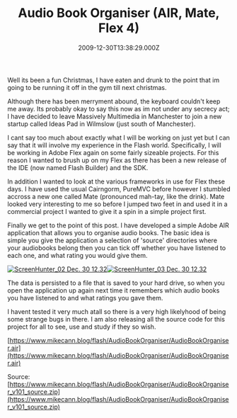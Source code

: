 ﻿---
coverImage: /posts/audio-book-organiser-air-mate-flex-4/cover.jpg
date: "2009-12-30T13:38:29.000Z"
tags:
  - actionscript
  - audiobook
  - flash
  - flex
  - framework
  - mate
  - programming
  - projects
  - utility
title: "Audio Book Organiser (AIR, Mate, Flex 4)"
oldUrl: /actionscript/audio-book-organiser-air-mate-flex-4
---

Well its been a fun Christmas, I have eaten and drunk to the point that im going to be running it off in the gym till next christmas.

Although there has been merryment abound, the keyboard couldn't keep me away. Its probably okay to say this now as im not under any secrecy act; I have decided to leave Massively Multimedia in Manchester to join a new startup called Ideas Pad in Wilmslow (just south of Manchester).

<!-- more -->

I cant say too much about exactly what I will be working on just yet but I can say that it will involve my experience in the Flash world. Specifically, I will be working in Adobe Flex again on some fairly sizeable projects. For this reason I wanted to brush up on my Flex as there has been a new release of the IDE (now named Flash Builder) and the SDK.

In addition I wanted to look at the various frameworks in use for Flex these days. I have used the usual Cairngorm, PureMVC before however I stumbled accross a new one called Mate (pronounced mah-tay, like the drink). Mate looked very interesting to me so before I jumped two feet in and used it in a commercial project I wanted to give it a spin in a simple project first.

Finally we get to the point of this post. I have developed a simple Adobe AIR application that allows you to organise audio books. The basic idea is simple you give the application a selection of 'source' directories where your audiobooks belong then you can tick off whether you have listened to each one, and what rating you would give them.

[![ScreenHunter_02 Dec. 30 12.32](https://www.mikecann.blog/wp-content/uploads/2009/12/ScreenHunter_02-Dec.-30-12.32-300x262.jpg "ScreenHunter_02 Dec. 30 12.32")](https://www.mikecann.blog/wp-content/uploads/2009/12/ScreenHunter_02-Dec.-30-12.32.jpg)[![ScreenHunter_03 Dec. 30 12.32](https://www.mikecann.blog/wp-content/uploads/2009/12/ScreenHunter_03-Dec.-30-12.32-300x261.jpg "ScreenHunter_03 Dec. 30 12.32")](https://www.mikecann.blog/wp-content/uploads/2009/12/ScreenHunter_03-Dec.-30-12.32.jpg)

The data is persisted to a file that is saved to your hard drive, so when you open the application up again next time it remembers which audio books you have listened to and what ratings you gave them.

I havent tested it very much atall so there is a very high likelyhood of being some strange bugs in there. I am also releasing all the source code for this project for all to see, use and study if they so wish.

[https://www.mikecann.blog/flash/AudioBookOrganiser/AudioBookOrganiser.air](https://www.mikecann.blog/flash/AudioBookOrganiser/AudioBookOrganiser.air)

Source: [https://www.mikecann.blog/flash/AudioBookOrganiser/AudioBookOrganiser_v101_source.zip](https://www.mikecann.blog/flash/AudioBookOrganiser/AudioBookOrganiser_v101_source.zip)
